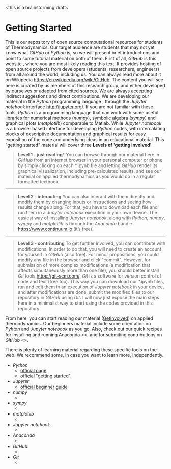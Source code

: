 ~this is a brainstorming draft~
# Getting Started
This is our repository of open source computational resources for students of Thermodynamics. Our target audience are students that may not yet know what *GitHub* or *Python* is, so we will present brief introductions and point to some tutorial material on both of them.
First of all, *GitHub* is this website , where you are most likely reading this text. It provides hosting of open source projects from developers (students, researchers, engineers) from all around the world, including us. You can always read more about it on Wikipedia <https://en.wikipedia.org/wiki/GitHub>.
The content you will see here is curated by us members of this research group, and either developed by ourselves or adapted from cited sources. We are always accepting indirect suggestions and direct contributions.
We are developing our material in the *Python* programming language , through the *Jupyter notebook* interface <http://jupyter.org/>. If you are not familiar with these tools, *Python* is a programming language that can work with some useful libraries for numerical methods (*numpy*), symbolic algebra (*sympy*) and graphical plots (*matplotlib*) comparable to Matlab. While *Jupyter notebook* is a browser based interface for developing *Python* codes, with intercalating blocks of descriptive documentation and graphical results for easy exposition of the code and underlying ideas in an educational material.
This "getting started" material will cover three **Levels of 'getting involved'**
> **Level 1 - just reading***
You can browse through our material here in *GitHub* from an internet browser in your personal computer or phone by simply clicking on each \*.ipynb file and letting *GitHub* render its graphical visualization, including pre-calculated results, and see our material on applied thermodynamics as you would do in a regular formatted textbook.

** **
> **Level 2 - interacting**
You can also interact with them directly and modify them by changing inputs or instructions and seeing how results change along. For that, you have to download each file and run them in a *Jupyter notebook* execution in your own device. The easiest way of installing *Jupyter notebook*, along with *Python*, *numpy*, *sympy* and *matplotlib* is through the *Anaconda*  bundle <https://www.continuum.io> (it’s free).

** **
> **Level 3 - contributing**
To get further involved, you can contribute with modifications. In order to do that, you will need to create an account for yourself in *GitHub* (also free). For minor propositions, you could modify any file in the browser and click "commit". However, for submission of more complex modifications (a modification that affects simultaneously more than one file), you should better install *Git* tools <https://git-scm.com/>. *Git* is a software for version control of code and text (free too). This way you can download our \*.ipynb files, run and edit them in an execution of *Jupyter notebook* in your device, and after modifications are done, submit the modified files to our repository in *GitHub* using *Git*.
I will now just expose the main steps here in a minimalist way to start using the codes provided in this repository.

From here, you can start reading our material ([GetInvolved](https://github.com/iurisegtovich/PyTherm/tree/master/GetInvolved/)) on applied thermodynamics. Our beginners material include some orientation on *Pyhton* and *Jupyter notebook* as you go. Also, check out our quick recipes for installing and running Anaconda <>, and for submiting contributions on *GitHub* <>.

There is plenty of learning material regarding these specific tools on the web. We recommend some, in case you want to learn more, independently.

* *Python*
	* [official page](https://www.python.org/)
	* [official "getting started"](https://www.python.org/about/gettingstarted/)
* *Jupyter*
	*  [official beginner guide](https://jupyter-notebook-beginner-guide.readthedocs.io/en/latest/)
* *numpy*
	* []()
* *sympy*
 	* []()
* *matplotlib*
	* []()
* *Jupyter notebook*
	* []()
* *Anaconda*
	* []()
* *GitHub*:
	* [](https://github.com/)
* *Git*
	* []()